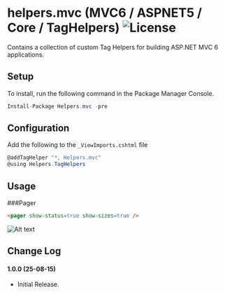 # helpers.mvc (MVC6 / ASPNET5 / Core / TagHelpers) ![License](https://img.shields.io/badge/license-MIT-blue.svg?style=flat-square)

Contains a collection of custom Tag Helpers for building ASP.NET MVC 6 applications.

## Setup

To install, run the following command in the Package Manager Console.

```csharp
Install-Package Helpers.mvc -pre
```

## Configuration
Add the following to the `_ViewImports.cshtml` file

```csharp
@addTagHelper "*, Helpers.mvc"
@using Helpers.TagHelpers
```

## Usage

###Pager
```html
<pager show-status=true show-sizes=true />
```
![Alt text](http://s2.postimg.org/4u0fnrxsp/screenshot.png "pager")

## Change Log

#### 1.0.0 (25-08-15)
* Initial Release.
